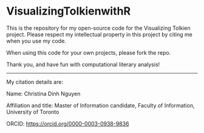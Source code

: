 # VisualizingTolkienwithR
This is the repository for my open-source code for the Visualizing Tolkien project. Please respect my intellectual property in this project by citing me when you use my code. 

When using this code for your own projects, please fork the repo.

Thank you, and have fun with computational literary analysis!


_____________________________________________
My citation details are:

Name:  Christina Dinh Nguyen

Affiliation and title:  Master of Information candidate, Faculty of Information, University of Toronto
          
ORCID: https://orcid.org/0000-0003-0938-9836
